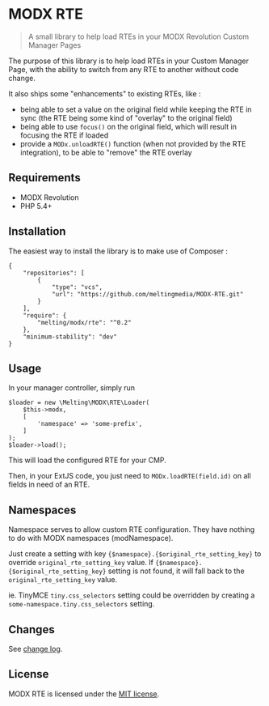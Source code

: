 # MODX RTE

> A small library to help load RTEs in your MODX Revolution Custom Manager Pages

The purpose of this library is to help load RTEs in your Custom Manager Page, with the ability to switch from any RTE 
to another without code change.

It also ships some "enhancements" to existing RTEs, like :

* being able to set a value on the original field while keeping the RTE in sync (the RTE being some kind of "overlay" 
  to the original field)
* being able to use `focus()` on the original field, which will result in focusing the RTE if loaded
* provide a `MODx.unloadRTE()` function (when not provided by the RTE integration), to be able to "remove" the RTE 
  overlay


## Requirements

* MODX Revolution
* PHP 5.4+


## Installation

The easiest way to install the library is to make use of Composer :

    {
        "repositories": [
            {
                "type": "vcs",
                "url": "https://github.com/meltingmedia/MODX-RTE.git"
            }
        ],
        "require": {
            "melting/modx/rte": "^0.2"
        },
        "minimum-stability": "dev"
    }



## Usage

In your manager controller, simply run

    $loader = new \Melting\MODX\RTE\Loader(
        $this->modx,
        [
            'namespace' => 'some-prefix',
        ]
    );
    $loader->load();

This will load the configured RTE for your CMP.

Then, in your ExtJS code, you just need to `MODx.loadRTE(field.id)` on all fields in need of an RTE.


## Namespaces

Namespace serves to allow custom RTE configuration. They have nothing to do with MODX namespaces (modNamespace).

Just create a setting with key `{$namespace}.{$original_rte_setting_key}` to override `original_rte_setting_key` value.
If `{$namespace}.{$original_rte_setting_key}` setting is not found, it will fall back to the `original_rte_setting_key` value.

ie. TinyMCE `tiny.css_selectors` setting could be overridden by creating a `some-namespace.tiny.css_selectors` setting.


## Changes

See [change log](CHANGELOG.md).


## License

MODX RTE is licensed under the [MIT license](LICENSE).
